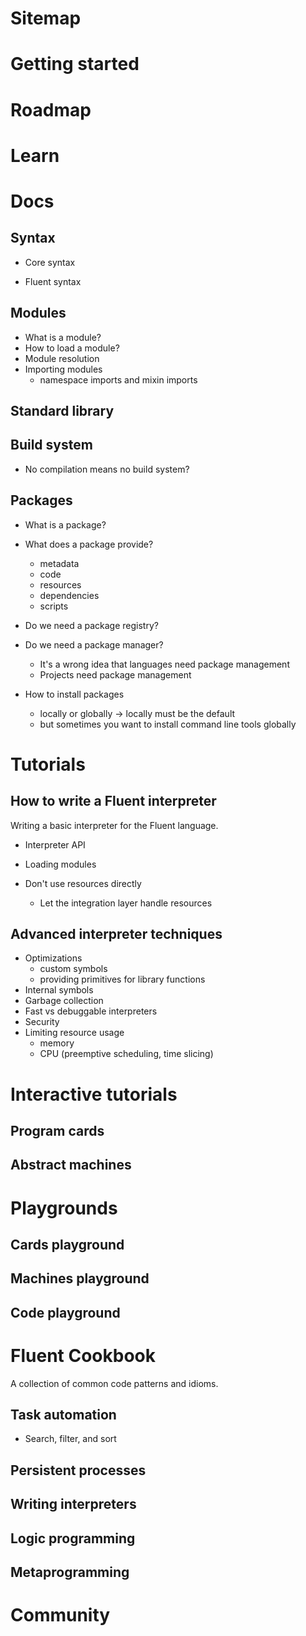 # Sitemap


Getting started
===============



Roadmap
=======



Learn
=====



Docs
====

## Syntax

- Core syntax

- Fluent syntax



## Modules

- What is a module?
- How to load a module?
- Module resolution
- Importing modules
  - namespace imports and mixin imports


## Standard library


## Build system

- No compilation means no build system?


## Packages

- What is a package?
- What does a package provide?
  - metadata
  - code
  - resources
  - dependencies
  - scripts
- Do we need a package registry?

- Do we need a package manager?
  - It's a wrong idea that languages need package management
  - Projects need package management

- How to install packages
  - locally or globally
    -> locally must be the default
  - but sometimes you want to install command line tools globally



Tutorials
=========

## How to write a Fluent interpreter

Writing a basic interpreter for the Fluent language.

- Interpreter API

- Loading modules

- Don't use resources directly
  - Let the integration layer handle resources


## Advanced interpreter techniques

- Optimizations
  - custom symbols
  - providing primitives for library functions
- Internal symbols
- Garbage collection
- Fast vs debuggable interpreters
- Security
- Limiting resource usage
  - memory
  - CPU (preemptive scheduling, time slicing)


Interactive tutorials
=====================

## Program cards

## Abstract machines



Playgrounds
===========

## Cards playground

## Machines playground

## Code playground



Fluent Cookbook
===============

A collection of common code patterns and idioms.

## Task automation

- Search, filter, and sort

## Persistent processes

## Writing interpreters

## Logic programming

## Metaprogramming



Community
=========

